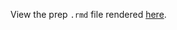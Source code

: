 View the prep `.rmd` file rendered [here](https://github.com/OHI-Science/bhi-prep/blob/draft/baltic2019/pressures/bottom_trawling/bottom_trawling_prep.rmd).
